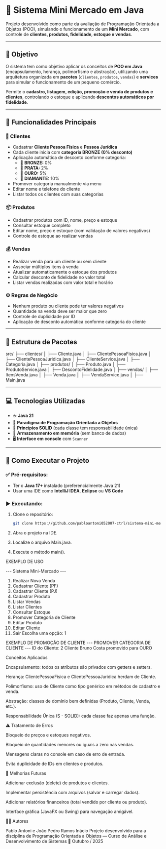 # 🏪 Sistema Mini Mercado em Java

Projeto desenvolvido como parte da avaliação de Programação Orientada a Objetos (POO), simulando o funcionamento de um **Mini Mercado**, com controle de **clientes, produtos, fidelidade, estoque e vendas**.

---

## 🎯 Objetivo

O sistema tem como objetivo aplicar os conceitos de **POO em Java** (encapsulamento, herança, polimorfismo e abstração), utilizando uma arquitetura organizada em **pacotes** (`clientes`, `produtos`, `vendas`) e **services** para simular o funcionamento de um pequeno comércio.

Permite o **cadastro, listagem, edição, promoção e venda de produtos e clientes**, controlando o estoque e aplicando **descontos automáticos por fidelidade**.

---

## 🧩 Funcionalidades Principais

### 🧍 Clientes
- Cadastrar **Cliente Pessoa Física** e **Pessoa Jurídica**
- Cada cliente inicia com **categoria BRONZE (0% desconto)**
- Aplicação automática de desconto conforme categoria:
  - 🥉 **BRONZE:** 0%  
  - 🥈 **PRATA:** 2%  
  - 🥇 **OURO:** 5%  
  - 💎 **DIAMANTE:** 10%
- Promover categoria manualmente via menu
- Editar nome e telefone do cliente
- Listar todos os clientes com suas categorias

### 📦 Produtos
- Cadastrar produtos com ID, nome, preço e estoque
- Consultar estoque completo
- Editar nome, preço e estoque (com validação de valores negativos)
- Controle de estoque ao realizar vendas

### 💰 Vendas
- Realizar venda para um cliente ou sem cliente
- Associar múltiplos itens à venda
- Atualizar automaticamente o estoque dos produtos
- Calcular desconto de fidelidade no valor total
- Listar vendas realizadas com valor total e horário

### ⚙️ Regras de Negócio
- Nenhum produto ou cliente pode ter valores negativos
- Quantidade na venda deve ser maior que zero
- Controle de duplicidade por ID
- Aplicação de desconto automática conforme categoria do cliente

---

## 🧱 Estrutura de Pacotes

src/
├── clientes/
│ ├── Cliente.java
│ ├── ClientePessoaFisica.java
│ ├── ClientePessoaJuridica.java
│ ├── ClienteService.java
│ ├── Categoria.java
│
├── produtos/
│ ├── Produto.java
│ ├── ProdutoService.java
│ ├── DescontoFidelidade.java
│
├── vendas/
│ ├── ItensVenda.java
│ ├── Venda.java
│ ├── VendaService.java
│
├── Main.java


---

## 💻 Tecnologias Utilizadas

- ☕ **Java 21**
- 🧩 **Paradigma de Programação Orientada a Objetos**
- 🧠 **Princípios SOLID** (cada classe tem responsabilidade única)
- 💾 **Armazenamento em memória** (sem banco de dados)
- 🖥️ **Interface em console** com `Scanner`

---

## 🚀 Como Executar o Projeto

### ✅ Pré-requisitos:
- Ter o **Java 17+** instalado (preferencialmente Java 21)
- Usar uma IDE como **IntelliJ IDEA**, **Eclipse** ou **VS Code**

### ▶️ Executando:
1. Clone o repositório:
   ```bash
   git clone https://github.com/pabloantoni052007-ctrl/sistema-mini-mercado-java.git
2. Abra o projeto na IDE.

3. Localize o arquivo Main.java.

4. Execute o método main().

EXEMPLO DE USO

--- Sistema Mini-Mercado ---
1. Realizar Nova Venda
2. Cadastrar Cliente (PF)
3. Cadastrar Cliente (PJ)
4. Cadastrar Produto
5. Listar Vendas
6. Listar Clientes
7. Consultar Estoque
8. Promover Categoria de Cliente
9. Editar Produto
10. Editar Cliente
0. Sair
Escolha uma opção: 1

EXEMPLO DE PROMOÇÃO DE CLIENTE
--- PROMOVER CATEGORIA DE CLIENTE ---
ID do Cliente: 2
Cliente Bruno Costa promovido para OURO

Conceitos Aplicados

Encapsulamento: todos os atributos são privados com getters e setters.

Herança: ClientePessoaFisica e ClientePessoaJuridica herdam de Cliente.

Polimorfismo: uso de Cliente como tipo genérico em métodos de cadastro e venda.

Abstração: classes de domínio bem definidas (Produto, Cliente, Venda, etc.).

Responsabilidade Única (S - SOLID): cada classe faz apenas uma função.

⚠️ Tratamento de Erros

Bloqueio de preços e estoques negativos.

Bloqueio de quantidades menores ou iguais a zero nas vendas.

Mensagens claras no console em caso de erro de entrada.

Evita duplicidade de IDs em clientes e produtos.

🧩 Melhorias Futuras

Adicionar exclusão (delete) de produtos e clientes.

Implementar persistência com arquivos (salvar e carregar dados).

Adicionar relatórios financeiros (total vendido por cliente ou produto).

Interface gráfica (JavaFX ou Swing) para navegação amigável.

👨‍💻 Autores

Pablo Antoni e João Pedro Ramos Inácio
Projeto desenvolvido para a disciplina de Programação Orientada a Objetos —
Curso de Análise e Desenvolvimento de Sistemas
📅 Outubro / 2025
